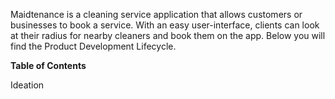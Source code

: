 Maidtenance is a cleaning service application that allows customers or businesses to book a service. With an easy user-interface, clients can look at their radius for nearby cleaners and book them on the app. 
Below you will find the Product Development Lifecycle.

**Table of Contents**

  Ideation 
